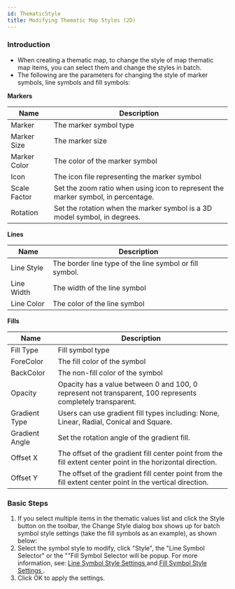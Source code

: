 ```yaml
---
id: ThematicStyle
title: Modifying Thematic Map Styles (2D)
---
```

### Introduction

* When creating a thematic map, to change the style of map thematic map items, you can select them and change the styles in batch.
* The following are the parameters for changing the style of marker symbols, line symbols and fill symbols: 

**Markers**

**Name** | **Description**
---|---
Marker | The marker symbol type 
Marker Size | The marker size
Marker Color | The color of the marker symbol
Icon | The icon file representing the marker symbol
Scale Factor | Set the zoom ratio when using icon to represent the marker symbol, in percentage.
Rotation | Set the rotation when the marker symbol is a 3D model symbol, in degrees.

**Lines**

**Name** | **Description**
---|---
Line Style | The border line type of the line symbol or fill symbol.
Line Width | The width of the line symbol
Line Color | The color of the line symbol

**Fills**

**Name** | **Description**
---|---
Fill Type | Fill symbol type
ForeColor | The fill color of the symbol
BackColor | The non-fill color of the symbol 
Opacity | Opacity has a value between 0 and 100, 0 represent not transparent, 100 represents completely transparent.
Gradient Type | Users can use gradient fill types including: None, Linear, Radial, Conical and Square.
Gradient Angle | Set the rotation angle of the gradient fill.
Offset X | The offset of the gradient fill center point from the fill extent center point in the horizontal direction.
Offset Y | The offset of the gradient fill center point from the fill extent center point in the vertical direction.

### Basic Steps

1. If you select multiple items in the thematic values list and click the Style button on the toolbar, the Change Style dialog box shows up for batch symbol style settings (take the fill symbols as an example), as shown below:
2. Select the symbol style to modify, click "Style", the "Line Symbol Selector" or the ""Fill Symbol Selector will be popup. For more information, see: [Line Symbol Style Settings ](../../Visualization/LayerStyle/LineSymStyle) and [Fill Symbol Style Settings ](../../Visualization/LayerStyle/FillSymStyle).
3. Click OK to apply the settings.

